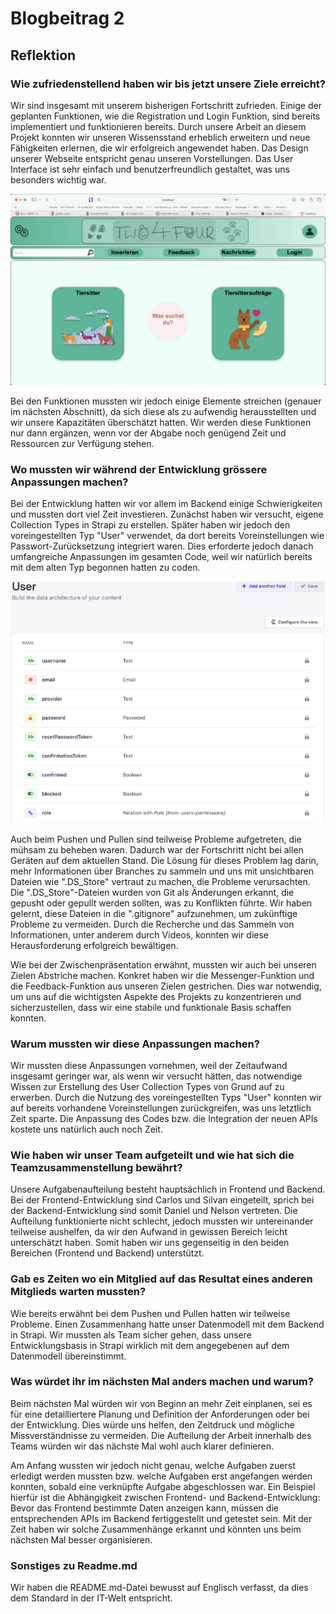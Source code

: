 # Blogbeitrag 2

## Reflektion

### Wie zufriedenstellend haben wir bis jetzt unsere Ziele erreicht?

Wir sind insgesamt mit unserem bisherigen Fortschritt zufrieden. Einige der geplanten Funktionen, wie die Registration und Login Funktion, sind bereits implementiert und funktionieren bereits. Durch unsere Arbeit an diesem Projekt konnten wir unseren Wissensstand erheblich erweitern und neue Fähigkeiten erlernen, die wir erfolgreich angewendet haben. Das Design unserer Webseite entspricht genau unseren Vorstellungen. Das User Interface ist sehr einfach und benutzerfreundlich gestaltet, was uns besonders wichtig war.

![Landingpage Two4Four](Landingpage_Two4Four.png)

Bei den Funktionen mussten wir jedoch einige Elemente streichen (genauer im nächsten Abschnitt), da sich diese als zu aufwendig herausstellten und wir unsere Kapazitäten überschätzt hatten. Wir werden diese Funktionen nur dann ergänzen, wenn vor der Abgabe noch genügend Zeit und Ressourcen zur Verfügung stehen.

### Wo mussten wir während der Entwicklung grössere Anpassungen machen?

Bei der Entwicklung hatten wir vor allem im Backend einige Schwierigkeiten und mussten dort viel Zeit investieren. Zunächst haben wir versucht, eigene Collection Types in Strapi zu erstellen. Später haben wir jedoch den voreingestellten Typ "User" verwendet, da dort bereits Voreinstellungen wie Passwort-Zurücksetzung integriert waren. Dies erforderte jedoch danach umfangreiche Anpassungen im gesamten Code, weil wir natürlich bereits mit dem alten Typ begonnen hatten zu coden.

![Voreingestellter Typ "User" in Strapi](User_Typ_Strapi.png)

Auch beim Pushen und Pullen sind teilweise Probleme aufgetreten, die mühsam zu beheben waren. Dadurch war der Fortschritt nicht bei allen Geräten auf dem aktuellen Stand. Die Lösung für dieses Problem lag darin, mehr Informationen über Branches zu sammeln und uns mit unsichtbaren Dateien wie ".DS_Store" vertraut zu machen, die Probleme verursachten. Die ".DS_Store"-Dateien wurden von Git als Änderungen erkannt, die gepusht oder gepullt werden sollten, was zu Konflikten führte. Wir haben gelernt, diese Dateien in die ".gitignore" aufzunehmen, um zukünftige Probleme zu vermeiden. Durch die Recherche und das Sammeln von Informationen, unter anderem durch Videos, konnten wir diese Herausforderung erfolgreich bewältigen.

Wie bei der Zwischenpräsentation erwähnt, mussten wir auch bei unseren Zielen Abstriche machen. Konkret haben wir die Messenger-Funktion und die Feedback-Funktion aus unseren Zielen gestrichen. Dies war notwendig, um uns auf die wichtigsten Aspekte des Projekts zu konzentrieren und sicherzustellen, dass wir eine stabile und funktionale Basis schaffen konnten.

### Warum mussten wir diese Anpassungen machen?

Wir mussten diese Anpassungen vornehmen, weil der Zeitaufwand insgesamt geringer war, als wenn wir versucht hätten, das notwendige Wissen zur Erstellung des User Collection Types von Grund auf zu erwerben. Durch die Nutzung des voreingestellten Typs "User" konnten wir auf bereits vorhandene Voreinstellungen zurückgreifen, was uns letztlich Zeit sparte. Die Anpassung des Codes bzw. die Integration der neuen APIs kostete uns natürlich auch noch Zeit.

### Wie haben wir unser Team aufgeteilt und wie hat sich die Teamzusammenstellung bewährt?

Unsere Aufgabenaufteilung besteht hauptsächlich in Frontend und Backend. Bei der Frontend-Entwicklung sind Carlos und Silvan eingeteilt, sprich bei der Backend-Entwicklung sind somit Daniel und Nelson vertreten.
Die Aufteilung funktionierte nicht schlecht, jedoch mussten wir untereinander teilweise aushelfen, da wir den Aufwand in gewissen Bereich leicht unterschätzt haben. Somit haben wir uns gegenseitig in den beiden Bereichen (Frontend und Backend) unterstützt.

### Gab es Zeiten wo ein Mitglied auf das Resultat eines anderen Mitglieds warten mussten?

Wie bereits erwähnt bei dem Pushen und Pullen hatten wir teilweise Probleme. Einen Zusammenhang hatte unser Datenmodell mit dem Backend in Strapi. Wir mussten als Team sicher gehen, dass unsere Entwicklungsbasis in Strapi wirklich mit dem angegebenen auf dem Datenmodell übereinstimmt.

### Was würdet ihr im nächsten Mal anders machen und warum?

Beim nächsten Mal würden wir von Beginn an mehr Zeit einplanen, sei es für eine detailliertere Planung und Definition der Anforderungen oder bei der Entwicklung. Dies würde uns helfen, den Zeitdruck und mögliche Missverständnisse zu vermeiden. Die Aufteilung der Arbeit innerhalb des Teams würden wir das nächste Mal wohl auch klarer definieren.

Am Anfang wussten wir jedoch nicht genau, welche Aufgaben zuerst erledigt werden mussten bzw. welche Aufgaben erst angefangen werden konnten, sobald eine verknüpfte Aufgabe abgeschlossen war. Ein Beispiel hierfür ist die Abhängigkeit zwischen Frontend- und Backend-Entwicklung: Bevor das Frontend bestimmte Daten anzeigen kann, müssen die entsprechenden APIs im Backend fertiggestellt und getestet sein. Mit der Zeit haben wir solche Zusammenhänge erkannt und könnten uns beim nächsten Mal besser organisieren.

### Sonstiges zu Readme.md

Wir haben die README.md-Datei bewusst auf Englisch verfasst, da dies dem Standard in der IT-Welt entspricht.
